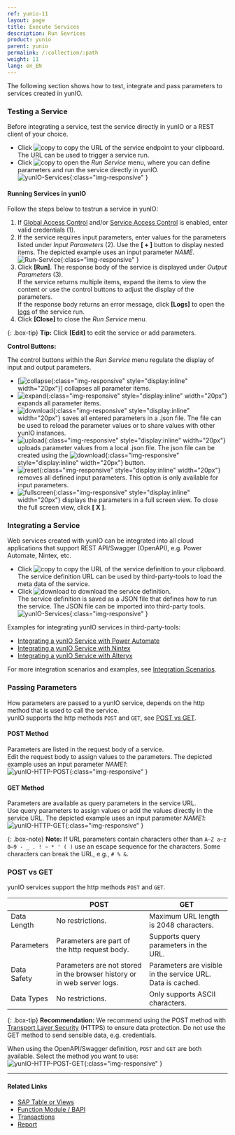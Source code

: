 ```yaml
---
ref: yunio-11
layout: page
title: Execute Services
description: Run Sevrices
product: yunio
parent: yunio
permalink: /:collection/:path
weight: 11
lang: en_EN
---
```


The following section shows how to test, integrate and pass parameters to services created in yunIO.

### Testing a Service

Before integrating a service, test the service directly in yunIO or a REST client of your choice.

- Click ![copy](/img/content/yunio/icons/copyURL.png) to copy the URL of the service endpoint to your clipboard. The URL can be used to trigger a service run.
- Click ![copy](/img/content/yunio/icons/run.png) to open the *Run Service* menu, where you can define parameters and run the service directly in yunIO.<br>
![yunIO-Services](/img/content/yunio/yunio-run-services1.png){:class="img-responsive" }

#### Running Services in yunIO

Follow the steps below to testrun a service in yunIO:
1. If [Global Access Control](./access-control#global-access-control) and/or [Service Access Control](./access-control#service-access-control) is enabled, enter valid credentials (1).
2. If the service requires input parameters, enter values for the parameters listed under *Input Parameters* (2). Use the **[ + ]** button to display nested items.
The depicted example uses an input parameter *NAME*.<br>
![Run-Service](/img/content/yunio/run-service.png){:class="img-responsive" }
3. Click **[Run]**. The response body of the service is displayed under *Output Parameters* (3).<br>
If the service returns multiple items, expand the items to view the content or use the control buttons to adjust the display of the parameters.<br>
If the response body returns an error message, click **[Logs]** to open the [logs](./logs) of the service run.
5. Click **[Close]** to close the *Run Service* menu.

{: .box-tip}
**Tip:** Click **[Edit]** to edit the service or add parameters.

**Control Buttons:**<br>

The control buttons within the *Run Service* menu regulate the display of input and output parameters.

- [![collapse](/img/content/yunio/icons/run-collapse.svg){:class="img-responsive" style="display:inline" width="20px"}] collapses all parameter items.
- ![expand](/img/content/yunio/icons/run-expand.svg){:class="img-responsive" style="display:inline" width="20px"} expands all parameter items.
- ![download](/img/content/yunio/icons/run-download.svg){:class="img-responsive" style="display:inline" width="20px"} saves all entered parameters in a .json file. The file can be used to reload the parameter values or to share values with other yunIO instances.
- ![upload](/img/content/yunio/icons/run-upload.svg){:class="img-responsive" style="display:inline" width="20px"} uploads parameter values from a local .json file. The json file can be created using the ![download](/img/content/yunio/icons/run-download.svg){:class="img-responsive" style="display:inline" width="20px"} button.
- ![reset](/img/content/yunio/icons/run-reset.svg){:class="img-responsive" style="display:inline" width="20px"} removes all defined input parameters. This option is only available for input parameters.
- ![fullscreen](/img/content/yunio/icons/run-fullscreen.svg){:class="img-responsive" style="display:inline" width="20px"} displays the parameters in a full screen view. To close the full screen view, click **[ X ]**.

### Integrating a Service

Web services created with yunIO can be integrated into all cloud applications that support REST API/Swagger (OpenAPI), e.g. Power Automate, Nintex, etc.

- Click ![copy](/img/content/yunio/icons/copyURL.png) to copy the URL of the service definition to your clipboard.<br>
The service definition URL can be used by third-party-tools to load the meta data of the service.
- Click ![download](/img/content/yunio/icons/download.png) to download the service definition.<br>
The service definition is saved as a JSON file that defines how to run the service. 
The JSON file can be imported into third-party tools.<br>
![yunIO-Services](/img/content/yunio/yunio-run-services-https.png){:class="img-responsive" }

Examples for integrating yunIO services in third-party-tools:
- [Integrating a yunIO Service with Power Automate](https://kb.theobald-software.com/yunio/integrating-a-yunio-service-with-power-automate)
- [Integrating a yunIO Service with Nintex](https://kb.theobald-software.com/yunio/integrating-a-yunio-service-with-nintex)
- [Integrating a yunIO Service with Alteryx](https://kb.theobald-software.com/yunio/integrating-a-yunio-service-with-alteryx)

For more integration scenarios and examples, see [Integration Scenarios](./integration). 

<!---
- [Running a yunIO Service in Postman](https://kb.theobald-software.com/yunio/running-a-yunio-service-in-postman)
- [Running a yunIO Service in SwaggerHub](https://kb.theobald-software.com/yunio/running-a-yunio-service-in-swagger-hub)
-->

### Passing Parameters

How parameters are passed to a yunIO service, depends on the http method that is used to call the service.<br>
yunIO supports the http methods `POST` and `GET`, see [POST vs GET](#post-vs-get).

#### POST Method
Parameters are listed in the request body of a service. <br>
Edit the request body to assign values to the parameters. The depicted example uses an input parameter *NAME1*:<br>
![yunIO-HTTP-POST](/img/content/yunio/http-post.png){:class="img-responsive" }

#### GET Method
Parameters are available as query parameters in the service URL. <br>
Use query parameters to assign values or add the values directly in the service URL. The depicted example uses an input parameter *NAME1*:<br>
![yunIO-HTTP-GET](/img/content/yunio/http-get.png){:class="img-responsive" }

{: .box-note}
**Note:** If URL parameters contain characters other than `A–Z a–z 0–9 - _ . ! ~ * ' ( )` use an escape sequence for the characters. Some characters can break the URL, e.g., `# % &`.

### POST vs GET
yunIO services support the http methods `POST` and `GET`.

|  | POST | GET |
|--|-----|------|
| Data Length | No restrictions. | Maximum URL length is 2048 characters. |
| Parameters | Parameters are part of the http request body. | Supports query parameters in the URL. | 
| Data Safety | Parameters are not stored in the browser history or in web server logs. | Parameters are visible in the service URL. Data is cached. | 
| Data Types | No restrictions. | Only supports ASCII characters. |

{: .box-tip}
**Recommendation:** We recommend using the POST method with [Transport Layer Security](./server-settings) (HTTPS) to ensure data protection. 
Do not use the GET method to send sensible data, e.g. credentials.

When using the OpenAPI/Swagger definition, `POST` and `GET` are both available. Select the method you want to use:<br>
![yunIO-HTTP-POST-GET](/img/content/yunio/http-post-get.png){:class="img-responsive" }


*****
#### Related Links
- [SAP Table or Views](./table-and-views)
- [Function Module / BAPI](./bapis-and-function-modules)
- [Transactions](./transactions)
- [Report](./report)